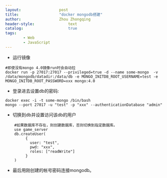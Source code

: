 ```yaml
---
layout:					post
title:					"docker mongodb搭建"
author:					Zhou Zhongqing
header-style:				text
catalog:					true
tags:
		- Web
		- JavaScript
---
```

- 运行镜像

```
#即使没有mongo 4.0镜像run时会自动拉
docker run -p 27017:27017 --privileged=true -d --name some-mongo  -v /data/mongodb/datadir:/data/db -e MONGO_INITDB_ROOT_USERNAME=test -e MONGO_INITDB_ROOT_PASSWORD=xxx mongo:4.0
```
- 登录进去设置db的密码:

```
docker exec -i -t some-mongo /bin/bash
mongo --port 27017 -u "test" -p "xxx" --authenticationDatabase "admin"
```
- 切换到db并设置访问该db的用户

```
	#如果数据库不存在，则创建数据库，否则切换到指定数据库。
 	use game_server 
	db.createUser(
		 {
		   user: "test",
		   pwd: "xxx",
		   roles: ["readWrite"]
		 }
	)
```
- 最后用刚创建的帐号密码连接mongodb。
